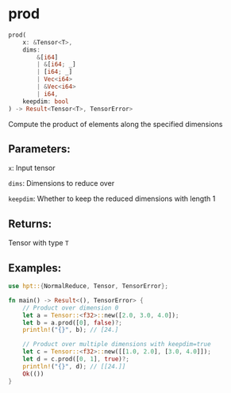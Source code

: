 # prod
```rust
prod(
    x: &Tensor<T>, 
    dims: 
        &[i64]
        | &[i64; _]
        | [i64; _] 
        | Vec<i64> 
        | &Vec<i64>
        | i64, 
    keepdim: bool
) -> Result<Tensor<T>, TensorError>
```
Compute the product of elements along the specified dimensions

## Parameters:
`x`: Input tensor

`dims`: Dimensions to reduce over

`keepdim`: Whether to keep the reduced dimensions with length 1

## Returns:
Tensor with type `T`

## Examples:
```rust
use hpt::{NormalReduce, Tensor, TensorError};

fn main() -> Result<(), TensorError> {
    // Product over dimension 0
    let a = Tensor::<f32>::new([2.0, 3.0, 4.0]);
    let b = a.prod([0], false)?;
    println!("{}", b); // [24.]

    // Product over multiple dimensions with keepdim=true
    let c = Tensor::<f32>::new([[1.0, 2.0], [3.0, 4.0]]);
    let d = c.prod([0, 1], true)?;
    println!("{}", d); // [[24.]]
    Ok(())
}
```